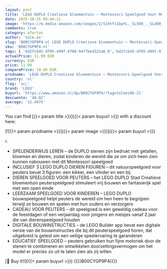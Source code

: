 ```yaml
---
layout: post
title: 'LEGO DUPLO Creatieve bloementuin – Montessori-Speelgoed Voor Meisjes en Jongens Vanaf 2 Jaar – Stapelspeelgoed Incl. Bloemen- en Cijferstenen - Bevordert Fijne Motoriek – 10444'
date: 2025-10-25 09:44:11
image: 'https://m.media-amazon.com/images/I/51hhfs1bpYL._SL500_._SL400_.jpg'
comments: true
category: ofertas
author: 'tole.es'
slug: 'B00CYGP9P4-nl LEGO DUPLO Creatieve bloementuin – Montessori-Speelgoed...'
sku: 'B00CYGP9P4-nl'
tags: [ '6d2fcb45-df05-499f-9780-9477bed321a6_0','6d2fcb45-df05-499f-9780-9477bed321a6_501','Arborist Merchandising Root','Bouw- & constructiespeelgoed','Creatieve spellen','Educatief speelgoed','Montessori','Self Service','Special Features Stores','Speelgoed & spellen','Speelgoedbouwsets','lego','🇳🇱', ]
actualPrice: 11.99 EUR
currency: EUR
price: 11.99
comparePrice: 19.99 EUR
prodname: 'LEGO DUPLO Creatieve bloementuin – Montessori-Speelgoed Voor Meisjes en Jongens Vanaf 2 Jaar – Stapelspeelgoed Incl. Bloemen- en Cijferstenen - Bevordert Fijne Motoriek – 10444'
country: 'nl'
flag: '🇳🇱'
brand: 'LEGO'
buyurl: 'https://www.amazon.nl/dp/B00CYGP9P4/?tag=tolees0b-21'
descuento: '40.02'
average: '12.4975'
---
```


You can find [{{< param title >}}]({{< param buyurl >}}) with a discount here:

[![{{< param prodname >}}]({{< param image >}})]({{< param buyurl >}})

ℹ️:

- SPELENDERWIJS LEREN – de DUPLO stenen zijn bedrukt met getallen, bloemen en dieren, zodat kinderen de wereld die ze om zich heen zien kunnen nabouwen met dit Montessori speelgoed
- INCLUSIEF 3 LEGO DUPLO DIEREN FIGUREN – dit natuurspeelgoed voor peuters bevat 3 figuren: een kikker, een vlinder en een bij
- DIEREN SPEELGOED VOOR PEUTERS – het LEGO DUPLO Stad Creatieve bloementuin peuterspeelgoed stimuleert vrij bouwen en fantasierijk spel met een open einde
- LEERZAAM SPEELGOED VOOR KINDEREN – LEGO DUPLO bouwspeelgoed helpt peuters de wereld om hen heen te begrijpen terwijl ze bouwen en spelen met hun ouders en verzorgers
- CADEAU VOOR PEUTERS – dit speelgoed is een geweldig cadeau voor de feestdagen of een verjaardag voor jongens en meisjes vanaf 2 jaar die van dierenspeelgoed houden
- DIGITALE BOUWINSTRUCTIES – de LEGO Builder app bevat een digitale versie van de bouwinstructies die bij dit peuterspeelgoed horen, dat uitgebreid is getest om een veilige speelervaring te garanderen
- EDUCATIEF SPEELGOED – peuters gebruiken hun fijne motoriek door de stenen te combineren en ontwikkelen doorzettingsvermogen om het model er precies zo uit te laten zien als zij willen

[🛒 Buy it!!]({{< param buyurl >}})
{{<world>}}B00CYGP9P4{{</world>}}
